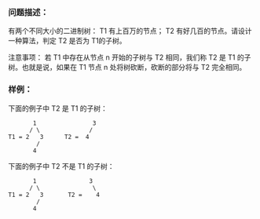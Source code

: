 ### 问题描述：
有两个不同大小的二进制树： T1 有上百万的节点； T2 有好几百的节点。请设计一种算法，判定 T2 是否为 T1的子树。

注意事项：
若 T1 中存在从节点 n 开始的子树与 T2 相同，我们称 T2 是 T1 的子树。也就是说，如果在 T1 节点 n 处将树砍断，砍断的部分将与 T2 完全相同。

### 样例：
下面的例子中 T2 是 T1 的子树：
```
       1                3
      / \              /
T1 = 2   3      T2 =  4
        /
       4
```

下面的例子中 T2 不是 T1 的子树：
```
       1               3
      / \               \
T1 = 2   3       T2 =    4
        /
       4
```
